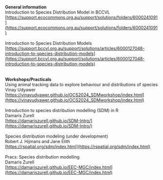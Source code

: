 <b>General information</b><br>
Introduction to Species Distribution Model in BCCVL<br>
[https://support.ecocommons.org.au/support/solutions/folders/6000241091](https://support.ecocommons.org.au/support/solutions/folders/6000241091)<br>
<br>
Introduction to Species Distribution Models<br>
[https://support.bccvl.org.au/support/solutions/articles/6000127048-introduction-to-species-distribution-models](https://support.bccvl.org.au/support/solutions/articles/6000127048-introduction-to-species-distribution-models)<br>
<br>
<br>
<b>Workshops/Practicals</b><br>
Using animal tracking data to explore behaviour and distributions of species <br>
Vinay Udyawer<br>
[https://vinayudyawer.github.io/OCS2024_SDMworkshop/index.html](https://vinayudyawer.github.io/OCS2024_SDMworkshop/index.html) <br>
<br>
Introduction to species distribution modelling (SDM) in R<br>
Damaris Zurell<br>
[https://damariszurell.github.io/SDM-Intro/](https://damariszurell.github.io/SDM-Intro/)<br>
<br>
Species distribution modeling (under development) <br>
Robert J. Hijmans and Jane Elith <br>
[https://rspatial.org/sdm/index.html](https://rspatial.org/sdm/index.html)<br>
<br>
Pracs: Species distribution modelling<br>
Damaris Zurell<br>
[https://damariszurell.github.io/EEC-MGC/index.html](https://damariszurell.github.io/EEC-MGC/index.html)
